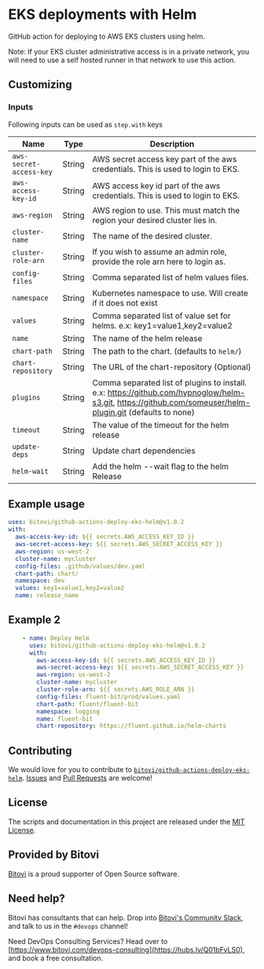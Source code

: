 # EKS deployments with Helm

GitHub action for deploying to AWS EKS clusters using helm.

Note:  If your EKS cluster administrative access is in a private network, you will need to use a self hosted runner in that network to use this action.

## Customizing

### Inputs

Following inputs can be used as `step.with` keys

| Name                    | Type   | Description                                                                                                                                               |
| ----------------------- | ------ | --------------------------------------------------------------------------------------------------------------------------------------------------------- |
| `aws-secret-access-key` | String | AWS secret access key part of the aws credentials. This is used to login to EKS.                                                                          |
| `aws-access-key-id`     | String | AWS access key id part of the aws credentials. This is used to login to EKS.                                                                              |
| `aws-region`            | String | AWS region to use. This must match the region your desired cluster lies in.                                                                               |
| `cluster-name`          | String | The name of the desired cluster.                                                                                                                          |
| `cluster-role-arn`      | String | If you wish to assume an admin role, provide the role arn here to login as.                                                                               |
| `config-files`          | String | Comma separated list of helm values files.                                                                                                                |
| `namespace`             | String | Kubernetes namespace to use.  Will create if it does not exist                                                                                            |
| `values`                | String | Comma separated list of value set for helms. e.x: key1=value1,key2=value2                                                                                 |
| `name`                  | String | The name of the helm release                                                                                                                              |
| `chart-path`            | String | The path to the chart. (defaults to `helm/`)                                                                                                              |
| `chart-repository`      | String | The URL of the chart-repository (Optional)                                                                                                                |
| `plugins`               | String | Comma separated list of plugins to install. e.x: https://github.com/hypnoglow/helm-s3.git, https://github.com/someuser/helm-plugin.git (defaults to none) |
| `timeout`               | String | The value of the timeout for the helm release                                                                                                             |
| `update-deps`           | String | Update chart dependencies                                                                                                                                 |
| `helm-wait`             | String | Add the helm --wait flag to the helm Release                                                                                                              |

## Example usage

```yaml
uses: bitovi/github-actions-deploy-eks-helm@v1.0.2
with:
  aws-access-key-id: ${{ secrets.AWS_ACCESS_KEY_ID }}
  aws-secret-access-key: ${{ secrets.AWS_SECRET_ACCESS_KEY }}
  aws-region: us-west-2
  cluster-name: mycluster
  config-files: .github/values/dev.yaml
  chart-path: chart/
  namespace: dev
  values: key1=value1,key2=value2
  name: release_name
```

## Example 2
```yaml
    - name: Deploy Helm
      uses: bitovi/github-actions-deploy-eks-helm@v1.0.2
      with:
        aws-access-key-id: ${{ secrets.AWS_ACCESS_KEY_ID }}
        aws-secret-access-key: ${{ secrets.AWS_SECRET_ACCESS_KEY }}
        aws-region: us-west-2
        cluster-name: mycluster
        cluster-role-arn: ${{ secrets.AWS_ROLE_ARN }}
        config-files: fluent-bit/prod/values.yaml
        chart-path: fluent/fluent-bit
        namespace: logging
        name: fluent-bit
        chart-repository: https://fluent.github.io/helm-charts
```


## Contributing
We would love for you to contribute to [`bitovi/github-actions-deploy-eks-helm`](https://github.com/bitovi/github-actions-deploy-eks-helm).   [Issues](https://github.com/bitovi/github-actions-deploy-eks-helm/issues) and [Pull Requests](https://github.com/bitovi/github-actions-deploy-eks-helm/pulls) are welcome!

## License
The scripts and documentation in this project are released under the [MIT License](https://github.com/bitovi/github-actions-deploy-eks-helm/blob/main/LICENSE).

## Provided by Bitovi
[Bitovi](https://www.bitovi.com/) is a proud supporter of Open Source software.

## Need help?
Bitovi has consultants that can help.  Drop into [Bitovi's Community Slack](https://www.bitovi.com/community/slack), and talk to us in the `#devops` channel!

Need DevOps Consulting Services?  Head over to [https://www.bitovi.com/devops-consulting](https://hubs.ly/Q01bFvLS0), and book a free consultation.
